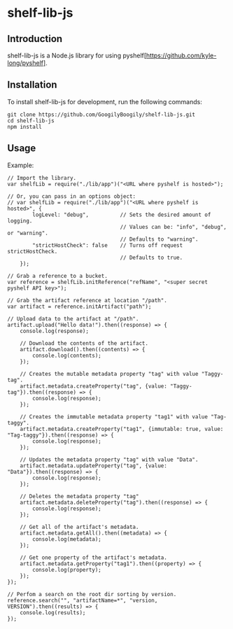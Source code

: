 shelf-lib-js
============


Introduction
------------

shelf-lib-js is a Node.js library for using pyshelf[https://github.com/kyle-long/pyshelf].


Installation
------------

To install shelf-lib-js for development, run the following commands:
    
    git clone https://github.com/GoogilyBoogily/shelf-lib-js.git
    cd shelf-lib-js
    npm install


Usage
-----

Example:

    // Import the library.
    var shelfLib = require("./lib/app")("<URL where pyshelf is hosted>");

    // Or, you can pass in an options object:
    // var shelfLib = require("./lib/app")("<URL where pyshelf is hosted>", {
            logLevel: "debug",          // Sets the desired amount of logging.
                                        // Values can be: "info", "debug", or "warning".
                                        // Defaults to "warning".
            "strictHostCheck": false    // Turns off request strictHostCheck.
                                        // Defaults to true.
        });

    // Grab a reference to a bucket.
    var reference = shelfLib.initReference("refName", "<super secret pyshelf API key>");

    // Grab the artifact reference at location "/path".
    var artifact = reference.initArtifact("path");

    // Upload data to the artifact at "/path".
    artifact.upload("Hello data!").then((response) => {
        console.log(response);

        // Download the contents of the artifact.
        artifact.download().then((contents) => {
            console.log(contents);
        });

        // Creates the mutable metadata property "tag" with value "Taggy-tag".
        artifact.metadata.createProperty("tag", {value: "Taggy-tag"}).then((response) => {
            console.log(response);
        });

        // Creates the immutable metadata property "tag1" with value "Tag-taggy".
        artifact.metadata.createProperty("tag1", {immutable: true, value: "Tag-taggy"}).then((response) => {
            console.log(response);
        });

        // Updates the metadata property "tag" with value "Data".
        artifact.metadata.updateProperty("tag", {value: "Data"}).then((response) => {
            console.log(response);
        });

        // Deletes the metadata property "tag"
        artifact.metadata.deleteProperty("tag").then((response) => {
            console.log(response);
        });

        // Get all of the artifact's metadata.
        artifact.metadata.getAll().then((metadata) => {
            console.log(metadata);
        });

        // Get one property of the artifact's metadata.
        artifact.metadata.getProperty("tag1").then((property) => {
            console.log(property);
        });
    });

    // Perfom a search on the root dir sorting by version.
    reference.search("", "artifactName=*", "version, VERSION").then((results) => {
        console.log(results);
    });
